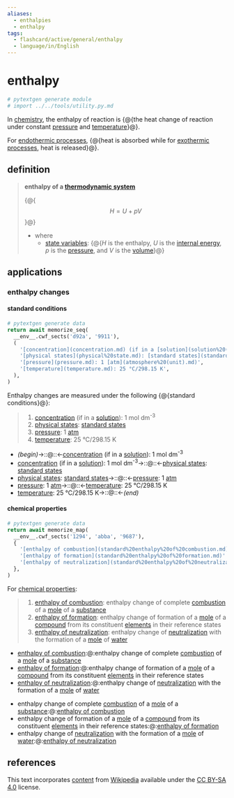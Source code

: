 ```yaml
---
aliases:
  - enthalpies
  - enthalpy
tags:
  - flashcard/active/general/enthalpy
  - language/in/English
---
```


# enthalpy

```Python
# pytextgen generate module
# import ../../tools/utility.py.md
```

In [chemistry](chemistry.md), the enthalpy of reaction is {@{the heat change of reaction under constant [pressure](pressure.md) and [temperature](temperature.md)}@}. <!--SR:!2025-12-16,628,270-->

For [endothermic processes](endothermic%20process.md), {@{heat is absorbed while for [exothermic processes](exothermic%20process.md), heat is released}@}. <!--SR:!2025-04-18,560,310-->

## definition

> __enthalpy of a [thermodynamic system](thermodynamic%20system.md)__
>
> {@{$$H = U + pV$$}@}
>
> - where
>   - [state variables](state%20variable.md): {@{$H$ is the enthalpy, $U$ is the [internal energy](internal%20energy.md), $p$ is the [pressure](pressure.md), and $V$ is the [volume](volume.md)}@} <!--SR:!2025-11-06,376,334!2025-06-04,427,374-->

## applications

### enthalpy changes

#### standard conditions

```Python
# pytextgen generate data
return await memorize_seq(
  __env__.cwf_sects('d92a', '9911'),
  (
    '[concentration](concentration.md) (if in a [solution](solution%20(chemistry).md)): 1 mol dm<sup>-3</sup>',
    '[physical states](physical%20state.md): [standard states](standard%20state.md)',
    '[pressure](pressure.md): 1 [atm](atmosphere%20(unit).md)',
    '[temperature](temperature.md): 25 °C/298.15 K',
  ),
)
```

Enthalpy changes are measured under the following {@{standard conditions}@}: <!--SR:!2028-08-12,1527,350-->

<!--pytextgen generate section="d92a"--><!-- The following content is generated at 2023-04-01T23:56:04.117433+08:00. Any edits will be overridden! -->

> 1. [concentration](concentration.md) (if in a [solution](solution%20(chemistry).md)): 1 mol dm<sup>-3</sup>
> 2. [physical states](physical%20state.md): [standard states](standard%20state.md)
> 3. [pressure](pressure.md): 1 [atm](atmosphere%20(unit).md)
> 4. [temperature](temperature.md): 25 °C/298.15 K

<!--/pytextgen-->

<!--pytextgen generate section="9911"--><!-- The following content is generated at 2024-01-04T20:17:51.631097+08:00. Any edits will be overridden! -->

- _(begin)_→::@::←[concentration](concentration.md) (if in a [solution](solution%20(chemistry).md)): 1 mol dm<sup>-3</sup> <!--SR:!2027-02-24,862,298!2028-11-01,1600,358-->
- [concentration](concentration.md) (if in a [solution](solution%20(chemistry).md)): 1 mol dm<sup>-3</sup>→::@::←[physical states](physical%20state.md): [standard states](standard%20state.md) <!--SR:!2027-06-24,1111,330!2024-11-19,166,310-->
- [physical states](physical%20state.md): [standard states](standard%20state.md)→::@::←[pressure](pressure.md): 1 [atm](atmosphere%20(unit).md) <!--SR:!2026-03-14,746,318!2025-02-12,467,298-->
- [pressure](pressure.md): 1 [atm](atmosphere%20(unit).md)→::@::←[temperature](temperature.md): 25 °C/298.15 K <!--SR:!2025-10-10,676,310!2027-05-09,914,290-->
- [temperature](temperature.md): 25 °C/298.15 K→::@::←_(end)_ <!--SR:!2027-08-25,1165,338!2026-04-23,567,258-->

<!--/pytextgen-->

#### chemical properties

```Python
# pytextgen generate data
return await memorize_map(
  __env__.cwf_sects('1294', 'abba', '9687'),
  {
    '[enthalpy of combustion](standard%20enthalpy%20of%20combustion.md)': 'enthalpy change of complete [combustion](combustion.md) of a [mole](mole%20(unit).md) of a [substance](chemical%20substance.md)',
    '[enthalpy of formation](standard%20enthalpy%20of%20formation.md)': 'enthalpy change of formation of a [mole](mole%20(unit).md) of a [compound](chemical%20compound.md) from its constituent [elements](chemical%20element.md) in their reference states',
    '[enthalpy of neutralization](standard%20enthalpy%20of%20neutralization.md)': 'enthalpy change of [neutralization](neutralization%20(chemistry).md) with the formation of a [mole](mole%20(unit).md) of [water](water.md)',
  },
)
```

For [chemical properties](chemical%20property.md):

<!--pytextgen generate section="1294"--><!-- The following content is generated at 2023-04-02T00:13:11.400053+08:00. Any edits will be overridden! -->

> 1. [enthalpy of combustion](standard%20enthalpy%20of%20combustion.md): enthalpy change of complete [combustion](combustion.md) of a [mole](mole%20(unit).md) of a [substance](chemical%20substance.md)
> 2. [enthalpy of formation](standard%20enthalpy%20of%20formation.md): enthalpy change of formation of a [mole](mole%20(unit).md) of a [compound](chemical%20compound.md) from its constituent [elements](chemical%20element.md) in their reference states
> 3. [enthalpy of neutralization](standard%20enthalpy%20of%20neutralization.md): enthalpy change of [neutralization](neutralization%20(chemistry).md) with the formation of a [mole](mole%20(unit).md) of [water](water.md)

<!--/pytextgen-->

<!--pytextgen generate section="abba"--><!-- The following content is generated at 2024-01-04T20:17:51.719624+08:00. Any edits will be overridden! -->

- [enthalpy of combustion](standard%20enthalpy%20of%20combustion.md):@:enthalpy change of complete [combustion](combustion.md) of a [mole](mole%20(unit).md) of a [substance](chemical%20substance.md) <!--SR:!2025-08-03,628,310-->
- [enthalpy of formation](standard%20enthalpy%20of%20formation.md):@:enthalpy change of formation of a [mole](mole%20(unit).md) of a [compound](chemical%20compound.md) from its constituent [elements](chemical%20element.md) in their reference states <!--SR:!2025-03-26,480,290-->
- [enthalpy of neutralization](standard%20enthalpy%20of%20neutralization.md):@:enthalpy change of [neutralization](neutralization%20(chemistry).md) with the formation of a [mole](mole%20(unit).md) of [water](water.md) <!--SR:!2026-01-19,724,318-->

<!--/pytextgen-->

<!--pytextgen generate section="9687"--><!-- The following content is generated at 2024-01-04T20:17:51.682615+08:00. Any edits will be overridden! -->

- enthalpy change of complete [combustion](combustion.md) of a [mole](mole%20(unit).md) of a [substance](chemical%20substance.md):@:[enthalpy of combustion](standard%20enthalpy%20of%20combustion.md) <!--SR:!2028-10-28,1597,358-->
- enthalpy change of formation of a [mole](mole%20(unit).md) of a [compound](chemical%20compound.md) from its constituent [elements](chemical%20element.md) in their reference states:@:[enthalpy of formation](standard%20enthalpy%20of%20formation.md) <!--SR:!2028-11-12,1609,358-->
- enthalpy change of [neutralization](neutralization%20(chemistry).md) with the formation of a [mole](mole%20(unit).md) of [water](water.md):@:[enthalpy of neutralization](standard%20enthalpy%20of%20neutralization.md) <!--SR:!2028-10-21,1591,358-->

<!--/pytextgen-->

## references

This text incorporates [content](https://en.wikipedia.org/wiki/enthalpy) from [Wikipedia](Wikipedia.md) available under the [CC BY-SA 4.0](https://creativecommons.org/licenses/by-sa/4.0/) license.
